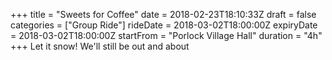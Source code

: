 +++
title = "Sweets for Coffee"
date = 2018-02-23T18:10:33Z
draft =  false
categories = ["Group Ride"]
rideDate = 2018-03-02T18:00:00Z
expiryDate = 2018-03-02T18:00:00Z
startFrom = "Porlock Village Hall"
duration =  "4h"
+++
Let it snow! We'll still be out and about
